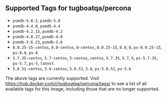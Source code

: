 ## Supported Tags for tugboatqa/percona

* `psmdb-5.0.2`, `psmdb-5.0`
* `psmdb-4.4.8`, `psmdb-4.4`
* `psmdb-4.2.15`, `psmdb-4.2`
* `psmdb-4.0.27`, `psmdb-4.0`
* `psmdb-3.6.23`, `psmdb-3.6`
* `8.0.25-15-centos`, `8.0-centos`, `8-centos`, `8.0.25-15`, `8.0`, `8`, `ps-8.0.25-15`, `ps-8.0`, `ps-8`
* `5.7.35-centos`, `5.7-centos`, `5-centos`, `centos`, `5.7.35`, `5.7`, `5`, `ps-5.7.35`, `ps-5.7`, `ps-5`, `latest`
* `5.6.51-centos`, `5.6-centos`, `5.6.51`, `5.6`, `ps-5.6.51`, `ps-5.6`

The above tags are currently supported. Visit https://hub.docker.com/r/tugboatqa/percona/tags/ to see a list of all available tags for this image, including those that are no longer supported.
